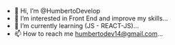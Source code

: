 - 👋 Hi, I’m @HumbertoDevelop
- 👀 I’m interested in Front End and improve my skills...
- 🌱 I’m currently learning (JS - REACT-JS)...
- 📫 How to reach me humbertodev14@gmail.com...


